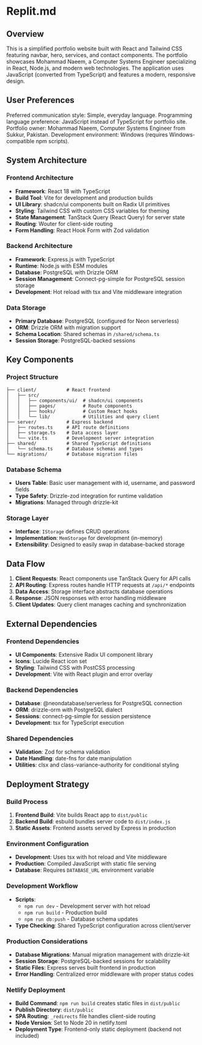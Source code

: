 # Replit.md

## Overview

This is a simplified portfolio website built with React and Tailwind CSS featuring navbar, hero, services, and contact components. The portfolio showcases Mohammad Naeem, a Computer Systems Engineer specializing in React, Node.js, and modern web technologies. The application uses JavaScript (converted from TypeScript) and features a modern, responsive design.

## User Preferences

Preferred communication style: Simple, everyday language.
Programming language preference: JavaScript instead of TypeScript for portfolio site.
Portfolio owner: Mohammad Naeem, Computer Systems Engineer from Sukkur, Pakistan.
Development environment: Windows (requires Windows-compatible npm scripts).

## System Architecture

### Frontend Architecture
- **Framework**: React 18 with TypeScript
- **Build Tool**: Vite for development and production builds
- **UI Library**: shadcn/ui components built on Radix UI primitives
- **Styling**: Tailwind CSS with custom CSS variables for theming
- **State Management**: TanStack Query (React Query) for server state
- **Routing**: Wouter for client-side routing
- **Form Handling**: React Hook Form with Zod validation

### Backend Architecture
- **Framework**: Express.js with TypeScript
- **Runtime**: Node.js with ESM modules
- **Database**: PostgreSQL with Drizzle ORM
- **Session Management**: Connect-pg-simple for PostgreSQL session storage
- **Development**: Hot reload with tsx and Vite middleware integration

### Data Storage
- **Primary Database**: PostgreSQL (configured for Neon serverless)
- **ORM**: Drizzle ORM with migration support
- **Schema Location**: Shared schemas in `/shared/schema.ts`
- **Session Storage**: PostgreSQL-backed sessions

## Key Components

### Project Structure
```
├── client/           # React frontend
│   ├── src/
│   │   ├── components/ui/  # shadcn/ui components
│   │   ├── pages/          # Route components
│   │   ├── hooks/          # Custom React hooks
│   │   └── lib/            # Utilities and query client
├── server/           # Express backend
│   ├── routes.ts     # API route definitions
│   ├── storage.ts    # Data access layer
│   └── vite.ts       # Development server integration
├── shared/           # Shared TypeScript definitions
│   └── schema.ts     # Database schemas and types
└── migrations/       # Database migration files
```

### Database Schema
- **Users Table**: Basic user management with id, username, and password fields
- **Type Safety**: Drizzle-zod integration for runtime validation
- **Migrations**: Managed through drizzle-kit

### Storage Layer
- **Interface**: `IStorage` defines CRUD operations
- **Implementation**: `MemStorage` for development (in-memory)
- **Extensibility**: Designed to easily swap in database-backed storage

## Data Flow

1. **Client Requests**: React components use TanStack Query for API calls
2. **API Routing**: Express routes handle HTTP requests at `/api/*` endpoints
3. **Data Access**: Storage interface abstracts database operations
4. **Response**: JSON responses with error handling middleware
5. **Client Updates**: Query client manages caching and synchronization

## External Dependencies

### Frontend Dependencies
- **UI Components**: Extensive Radix UI component library
- **Icons**: Lucide React icon set
- **Styling**: Tailwind CSS with PostCSS processing
- **Development**: Vite with React plugin and error overlay

### Backend Dependencies
- **Database**: @neondatabase/serverless for PostgreSQL connection
- **ORM**: drizzle-orm with PostgreSQL dialect
- **Sessions**: connect-pg-simple for session persistence
- **Development**: tsx for TypeScript execution

### Shared Dependencies
- **Validation**: Zod for schema validation
- **Date Handling**: date-fns for date manipulation
- **Utilities**: clsx and class-variance-authority for conditional styling

## Deployment Strategy

### Build Process
1. **Frontend Build**: Vite builds React app to `dist/public`
2. **Backend Build**: esbuild bundles server code to `dist/index.js`
3. **Static Assets**: Frontend assets served by Express in production

### Environment Configuration
- **Development**: Uses tsx with hot reload and Vite middleware
- **Production**: Compiled JavaScript with static file serving
- **Database**: Requires `DATABASE_URL` environment variable

### Development Workflow
- **Scripts**: 
  - `npm run dev` - Development server with hot reload
  - `npm run build` - Production build
  - `npm run db:push` - Database schema updates
- **Type Checking**: Shared TypeScript configuration across client/server

### Production Considerations
- **Database Migrations**: Manual migration management with drizzle-kit
- **Session Storage**: PostgreSQL-backed sessions for scalability
- **Static Files**: Express serves built frontend in production
- **Error Handling**: Centralized error middleware with proper status codes

### Netlify Deployment
- **Build Command**: `npm run build` creates static files in `dist/public`
- **Publish Directory**: `dist/public`
- **SPA Routing**: `_redirects` file handles client-side routing
- **Node Version**: Set to Node 20 in netlify.toml
- **Deployment Type**: Frontend-only static deployment (backend not included)